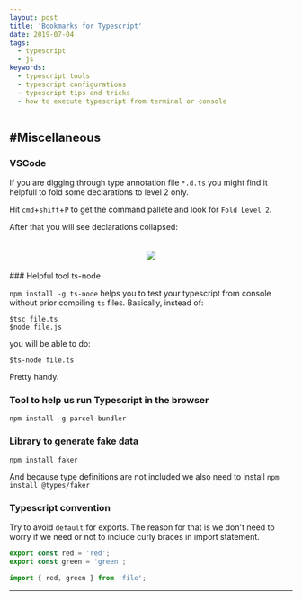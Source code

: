 ```yaml
---
layout: post
title: 'Bookmarks for Typescript'
date: 2019-07-04
tags:
  - typescript
  - js
keywords:
  - typescript tools
  - typescript configurations
  - typescript tips and tricks
  - how to execute typescript from terminal or console
---
```


## #Miscellaneous

### VSCode

If you are digging through type annotation file `*.d.ts` you might find it helpfull to fold some declarations to level 2 only.

Hit `cmd`+`shift`+`P` to get the command pallete and look for `Fold Level 2`.

After that you will see declarations collapsed:

<div style="width: 100%; text-align: center; padding: 20px 0;">
<img src="{{site.baseurl}}/assets/ts.fold.png"/>
</div>
<!--more-->
### Helpful tool ts-node

`npm install -g ts-node` helps you to test your typescript from console without prior compiling `ts` files. Basically, instead of:

```
$tsc file.ts
$node file.js
```

you will be able to do:

```
$ts-node file.ts
```

Pretty handy.

### Tool to help us run Typescript in the browser

```
npm install -g parcel-bundler
```

### Library to generate fake data

```
npm install faker
```

And because type definitions are not included we also need to install `npm install @types/faker`

### Typescript convention

Try to avoid `default` for exports. The reason for that is we don't need to worry if we need or not to include curly braces in import statement.

```typescript
export const red = 'red';
export const green = 'green';
```

```typescript
import { red, green } from 'file';
```

---
